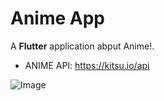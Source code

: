 # Anime App

A **Flutter** application abput Anime!.

* ANIME API: https://kitsu.io/api

![Image](https://media-exp1.licdn.com/dms/image/C4D22AQHpYpcf2K6pAw/feedshare-shrink_1280/0/1643680422543?e=1647475200&v=beta&t=LiGUujJ_mGkqfXQ5mAz3rwcRKXYXdRdxbFECAMPGGzs)
